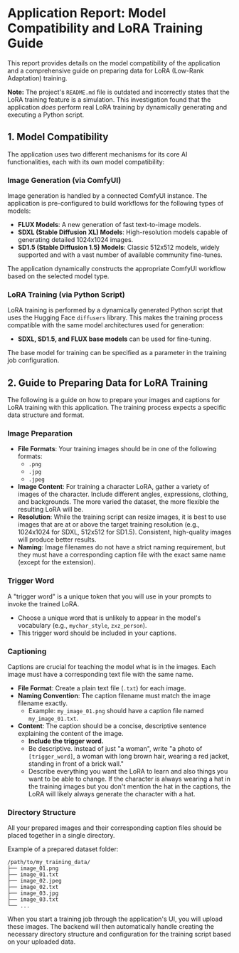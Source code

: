 # Application Report: Model Compatibility and LoRA Training Guide

This report provides details on the model compatibility of the application and a comprehensive guide on preparing data for LoRA (Low-Rank Adaptation) training.

**Note:** The project's `README.md` file is outdated and incorrectly states that the LoRA training feature is a simulation. This investigation found that the application *does* perform real LoRA training by dynamically generating and executing a Python script.

## 1. Model Compatibility

The application uses two different mechanisms for its core AI functionalities, each with its own model compatibility:

### Image Generation (via ComfyUI)

Image generation is handled by a connected ComfyUI instance. The application is pre-configured to build workflows for the following types of models:

*   **FLUX Models**: A new generation of fast text-to-image models.
*   **SDXL (Stable Diffusion XL) Models**: High-resolution models capable of generating detailed 1024x1024 images.
*   **SD1.5 (Stable Diffusion 1.5) Models**: Classic 512x512 models, widely supported and with a vast number of available community fine-tunes.

The application dynamically constructs the appropriate ComfyUI workflow based on the selected model type.

### LoRA Training (via Python Script)

LoRA training is performed by a dynamically generated Python script that uses the Hugging Face `diffusers` library. This makes the training process compatible with the same model architectures used for generation:

*   **SDXL, SD1.5, and FLUX base models** can be used for fine-tuning.

The base model for training can be specified as a parameter in the training job configuration.

## 2. Guide to Preparing Data for LoRA Training

The following is a guide on how to prepare your images and captions for LoRA training with this application. The training process expects a specific data structure and format.

### Image Preparation

*   **File Formats**: Your training images should be in one of the following formats:
    *   `.png`
    *   `.jpg`
    *   `.jpeg`
*   **Image Content**: For training a character LoRA, gather a variety of images of the character. Include different angles, expressions, clothing, and backgrounds. The more varied the dataset, the more flexible the resulting LoRA will be.
*   **Resolution**: While the training script can resize images, it is best to use images that are at or above the target training resolution (e.g., 1024x1024 for SDXL, 512x512 for SD1.5). Consistent, high-quality images will produce better results.
*   **Naming**: Image filenames do not have a strict naming requirement, but they must have a corresponding caption file with the exact same name (except for the extension).

### Trigger Word

A "trigger word" is a unique token that you will use in your prompts to invoke the trained LoRA.
*   Choose a unique word that is unlikely to appear in the model's vocabulary (e.g., `mychar_style`, `zxz_person`).
*   This trigger word should be included in your captions.

### Captioning

Captions are crucial for teaching the model what is in the images. Each image must have a corresponding text file with the same name.

*   **File Format**: Create a plain text file (`.txt`) for each image.
*   **Naming Convention**: The caption filename must match the image filename exactly.
    *   Example: `my_image_01.png` should have a caption file named `my_image_01.txt`.
*   **Content**: The caption should be a concise, descriptive sentence explaining the content of the image.
    *   **Include the trigger word.**
    *   Be descriptive. Instead of just "a woman", write "a photo of `[trigger_word]`, a woman with long brown hair, wearing a red jacket, standing in front of a brick wall."
    *   Describe everything you want the LoRA to learn and also things you want to be able to change. If the character is always wearing a hat in the training images but you don't mention the hat in the captions, the LoRA will likely always generate the character with a hat.

### Directory Structure

All your prepared images and their corresponding caption files should be placed together in a single directory.

Example of a prepared dataset folder:
```
/path/to/my_training_data/
├── image_01.png
├── image_01.txt
├── image_02.jpeg
├── image_02.txt
├── image_03.jpg
├── image_03.txt
└── ...
```

When you start a training job through the application's UI, you will upload these images. The backend will then automatically handle creating the necessary directory structure and configuration for the training script based on your uploaded data.
